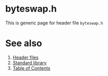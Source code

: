 # byteswap.h
This is generic page for header file `byteswap.h`
# See also
1. [Header files](README.md)
2. [Standard library](../README.md)
3. [Table of Contents](../../README.md)
